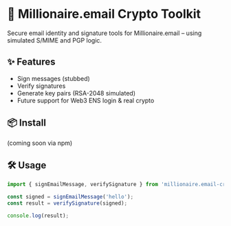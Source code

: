 # 🔐 Millionaire.email Crypto Toolkit

Secure email identity and signature tools for Millionaire.email – using simulated S/MIME and PGP logic.

## ✨ Features

- Sign messages (stubbed)
- Verify signatures
- Generate key pairs (RSA-2048 simulated)
- Future support for Web3 ENS login & real crypto

## 📦 Install

(coming soon via npm)

## 🛠 Usage

```js
import { signEmailMessage, verifySignature } from 'millionaire.email-crypto';

const signed = signEmailMessage('hello');
const result = verifySignature(signed);

console.log(result);
